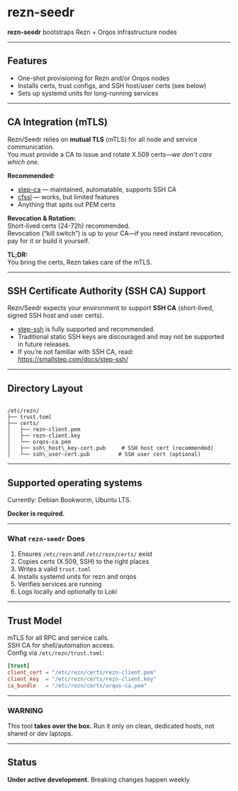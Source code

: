 # rezn-seedr

**rezn-seedr** bootstraps Rezn + Orqos infrastructure nodes

---

## Features

- One-shot provisioning for Rezn and/or Orqos nodes
- Installs certs, trust configs, and SSH host/user certs (see below)
- Sets up systemd units for long-running services


---

## CA Integration (mTLS)

Rezn/Seedr relies on **mutual TLS** (mTLS) for all node and service communication.  
You must provide a CA to issue and rotate X.509 certs—*we don’t care which one*.

**Recommended:**
- [step-ca](https://smallstep.com/docs/step-ca/) — maintained, automatable, supports SSH CA
- [cfssl](https://github.com/cloudflare/cfssl) — works, but limited features
- Anything that spits out PEM certs

**Revocation & Rotation:**  
Short-lived certs (24-72h) recommended.  
Revocation (“kill switch”) is up to your CA—if you need instant revocation, pay for it or build it yourself.

**TL;DR:**  
You bring the certs, Rezn takes care of the mTLS.

---

## SSH Certificate Authority (SSH CA) Support

Rezn/Seedr expects your environment to support **SSH CA** (short-lived, signed SSH host and user certs).  
- [step-ssh](https://smallstep.com/docs/step-ssh/) is fully supported and recommended.
- Traditional static SSH keys are discouraged and may not be supported in future releases.
- If you’re not familiar with SSH CA, read: https://smallstep.com/docs/step-ssh/

---

## Directory Layout

```

/etc/rezn/
├── trust.toml
├── certs/
│   ├── rezn-client.pem
│   ├── rezn-client.key
│   └── orqos-ca.pem
│   ├── ssh\_host\_key-cert.pub     # SSH host cert (recommended)
│   └── ssh\_user-cert.pub         # SSH user cert (optional)
```

---

## Supported operating systems

Currently: Debian Bookworm, Ubuntu LTS.

**Docker is required.**

---

### What `rezn-seedr` Does

1. Ensures `/etc/rezn` and `/etc/rezn/certs/` exist
2. Copies certs (X.509, SSH) to the right places
3. Writes a valid `trust.toml`
4. Installs systemd units for rezn and orqos
5. Verifies services are running
6. Logs locally and optionally to Loki

---

## Trust Model

mTLS for all RPC and service calls.  
SSH CA for shell/automation access.  
Config via `/etc/rezn/trust.toml`:

```toml
[trust]
client_cert = "/etc/rezn/certs/rezn-client.pem"
client_key  = "/etc/rezn/certs/rezn-client.key"
ca_bundle   = "/etc/rezn/certs/orqos-ca.pem"
```

---

### WARNING

This tool **takes over the box.**
Run it only on clean, dedicated hosts, not shared or dev laptops.

---

## Status

**Under active development.**
Breaking changes happen weekly.

